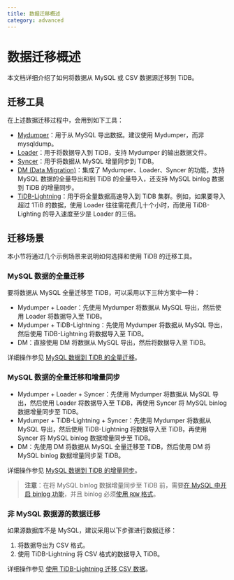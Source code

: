 ```yaml
---
title: 数据迁移概述
category: advanced
---
```


# 数据迁移概述

本文档详细介绍了如何将数据从 MySQL 或 CSV 数据源迁移到 TiDB。

## 迁移工具

在上述数据迁移过程中，会用到如下工具：

- [Mydumper](/tools/mydumper.md)：用于从 MySQL 导出数据。建议使用 Mydumper，而非 mysqldump。
- [Loader](/tools/loader.md)：用于将数据导入到 TiDB，支持 Mydumper 的输出数据文件。
- [Syncer](/tools/syncer.md)：用于将数据从 MySQL 增量同步到 TiDB。
- [DM (Data Migration)](/tools/dm/overview.md)：集成了 Mydumper、Loader、Syncer 的功能，支持 MySQL 数据的全量导出和到 TiDB 的全量导入，还支持 MySQL binlog 数据到 TiDB 的增量同步。
- [TiDB-Lightning](/tools/lightning/overview-architecture.md)：用于将全量数据高速导入到 TiDB 集群。例如，如果要导入超过 1TiB 的数据，使用 Loader 往往需花费几十个小时，而使用 TiDB-Lighting 的导入速度至少是 Loader 的三倍。

## 迁移场景

本小节将通过几个示例场景来说明如何选择和使用 TiDB 的迁移工具。

### MySQL 数据的全量迁移

要将数据从 MySQL 全量迁移至 TiDB，可以采用以下三种方案中一种：

- Mydumper + Loader：先使用 Mydumper 将数据从 MySQL 导出，然后使用 Loader 将数据导入至 TiDB。
- Mydumper + TiDB-Lightning：先使用 Mydumper 将数据从 MySQL 导出，然后使用 TiDB-Lightning 将数据导入至 TiDB。
- DM：直接使用 DM 将数据从 MySQL 导出，然后将数据导入至 TiDB。

详细操作参见 [MySQL 数据到 TiDB 的全量迁移](/op-guide/migration.md)。

### MySQL 数据的全量迁移和增量同步

- Mydumper + Loader + Syncer：先使用 Mydumper 将数据从 MySQL 导出，然后使用 Loader 将数据导入至 TiDB，再使用 Syncer 将 MySQL binlog 数据增量同步至 TiDB。
- Mydumper + TiDB-Lightning + Syncer：先使用 Mydumper 将数据从 MySQL 导出，然后使用 TiDB-Lightning 将数据导入至 TiDB，再使用 Syncer 将 MySQL binlog 数据增量同步至 TiDB。
- DM：先使用 DM 将数据从 MySQL 全量迁移至 TiDB，然后使用 DM 将 MySQL binlog 数据增量同步至 TiDB。

详细操作参见 [MySQL 数据到 TiDB 的增量同步](/op-guide/migration.md#使用-syncer-增量导入数据)。

> **注意**：在将 MySQL binlog 数据增量同步至 TiDB 前，需要[在 MySQL 中开启 binlog 功能](http://dev.mysql.com/doc/refman/5.7/en/replication-howto-masterbaseconfig.html)，并且 binlog 必须[使用 `ROW` 格式](https://dev.mysql.com/doc/refman/5.7/en/binary-log-formats.html)。

### 非 MySQL 数据源的数据迁移

如果源数据库不是 MySQL，建议采用以下步骤进行数据迁移：

1. 将数据导出为 CSV 格式。
2. 使用 TiDB-Lightning 将 CSV 格式的数据导入 TiDB。

详细操作参见 [使用 TiDB-Lightning 迁移 CSV 数据](/tools/lightning/csv)。
